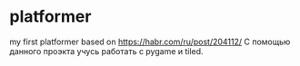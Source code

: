 # platformer
my first platformer based on https://habr.com/ru/post/204112/
С помощью данного проэкта учусь работать с pygame и tiled.

